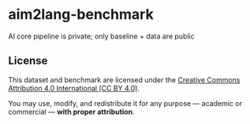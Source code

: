 # aim2lang-benchmark
AI core pipeline is private; only baseline + data are public
## License

This dataset and benchmark are licensed under the [Creative Commons Attribution 4.0 International (CC BY 4.0)](https://creativecommons.org/licenses/by/4.0/).

You may use, modify, and redistribute it for any purpose — academic or commercial — **with proper attribution**.
